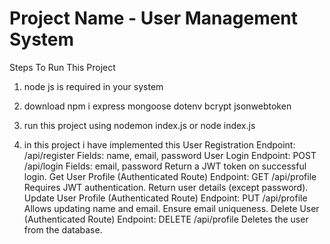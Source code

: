 # Project Name - User Management System

 Steps To Run This Project
  1. node js is required in your system
  2. download npm i express mongoose dotenv bcrypt jsonwebtoken
  3. run this project using nodemon index.js or node index.js

  4. in this project i have implemented this
      User Registration
               Endpoint: /api/register
               Fields: name, email, password
     User Login
               Endpoint: POST /api/login
               Fields: email, password
               Return a JWT token on successful login.
    Get User Profile (Authenticated Route)
               Endpoint: GET /api/profile
               Requires JWT authentication.
               Return user details (except password).
   Update User Profile (Authenticated Route)
               Endpoint: PUT /api/profile
               Allows updating name and email.
               Ensure email uniqueness.
   Delete User (Authenticated Route)
               Endpoint: DELETE /api/profile
               Deletes the user from the database.
